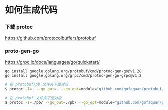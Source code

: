 # 如何生成代码
### 下载 protoc
https://github.com/protocolbuffers/protobuf
### proto-gen-go
https://grpc.io/docs/languages/go/quickstart/

```shell
go install google.golang.org/protobuf/cmd/protoc-gen-go@v1.28
go install google.golang.org/grpc/cmd/protoc-gen-go-grpc@v1.2
```
```sh
# 在 protobuf/pb 文件夹下面对应
$ protoc -I=. --go_out=. --go_opt=module="github.com/gofaquan/protobuf/pb"   ./hello.proto

# 在 protobuf 文件夹下面对应
$ protoc -I=./pb/ --go_out=./pb/ --go_opt=module="github.com/gofaquan/protobuf/"  hello.proto
```